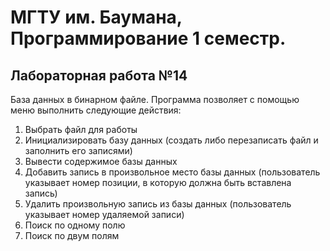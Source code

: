 # МГТУ им. Баумана, Программирование 1 семестр. 
## Лабораторная работа №14
База данных в бинарном файле.
Программа позволяет с помощью меню выполнить следующие действия:
1. Выбрать файл для работы
2. Инициализировать базу данных (создать либо перезаписать файл и заполнить
его записями)
3. Вывести содержимое базы данных
4. Добавить запись в произвольное место базы данных (пользователь указывает
номер позиции, в которую должна быть вставлена запись)
5. Удалить произвольную запись из базы данных (пользователь указывает номер
удаляемой записи)
6. Поиск по одному полю
7. Поиск по двум полям

